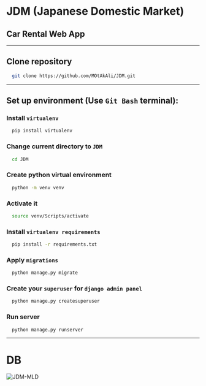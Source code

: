 # JDM (Japanese Domestic Market)
## Car Rental Web App

<hr>

## Clone repository
```bash
  git clone https://github.com/MOtAkAli/JDM.git
```

<hr>

## Set up environment (Use `Git Bash` terminal):
### Install `virtualenv`
```bash
  pip install virtualenv
```
### Change current directory to `JDM`
```bash
  cd JDM
```
### Create python virtual environment
```bash
  python -m venv venv
```
### Activate it
```bash
  source venv/Scripts/activate
```
### Install `virtualenv requirements`
```bash
  pip install -r requirements.txt
```
### Apply `migrations`
```bash
  python manage.py migrate
```
### Create your `superuser` for `django admin panel`
```bash
  python manage.py createsuperuser
```
### Run server
```bash
  python manage.py runserver
```

<hr>

# DB
![JDM-MLD](https://user-images.githubusercontent.com/79842485/166304950-ea016a99-ecd0-4664-a05d-025f62b81285.png)
